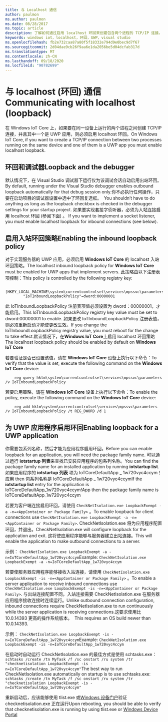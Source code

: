 ```yaml
---
title: 与 Localhost 通信
author: paulmon
ms.author: paulmon
ms.date: 08/28/2017
ms.topic: article
description: 了解如何通过启用 localhost 环回来创建包含两个进程的 TCP/IP 连接。
keywords: windows iot，localhost，环回，UWP，visual studio
ms.openlocfilehash: fb2e732caa87a80f5f18332e794d9e0bec9d7f67
ms.sourcegitcommit: 2d04dae9cb26f9aa6e1da2056be5d04dcfab317d
ms.translationtype: MT
ms.contentlocale: zh-CN
ms.lasthandoff: 09/18/2020
ms.locfileid: "90782699"
---
```

# <a name="communicating-with-localhost-loopback"></a><span data-ttu-id="0f418-104">与 localhost (环回) 通信</span><span class="sxs-lookup"><span data-stu-id="0f418-104">Communicating with localhost (loopback)</span></span>

<span data-ttu-id="0f418-105">在 Windows IoT Core 上，如果要在同一设备上运行的两个进程之间创建 TCP/IP 连接，并且其中一个是 UWP 应用，则必须启用 localhost 环回。</span><span class="sxs-lookup"><span data-stu-id="0f418-105">On Windows IoT Core, if you want to create a TCP/IP connection between two processes running on the same device and one of them is a UWP app you must enable localhost loopback.</span></span>

## <a name="loopback-and-the-debugger"></a><span data-ttu-id="0f418-106">环回和调试器</span><span class="sxs-lookup"><span data-stu-id="0f418-106">Loopback and the debugger</span></span> 
<span data-ttu-id="0f418-107">默认情况下，在 Visual Studio 调试器下运行仅为该调试会话自动启用出站环回。</span><span class="sxs-lookup"><span data-stu-id="0f418-107">By default, running under the Visual Studio debugger enables outbound loopback automatically for that debug session only.</span></span><span data-ttu-id="0f418-108">你不必执行任何操作，只要在启动项目的调试器设置中选中了环回复选框。</span><span class="sxs-lookup"><span data-stu-id="0f418-108">  You shouldn’t have to do anything as long as the loopback checkbox is checked in the debugger settings for your startup project.</span></span> <span data-ttu-id="0f418-109">如果要实现套接字侦听器，必须为入站连接启用 localhost 环回 (参阅下面) 。</span><span class="sxs-lookup"><span data-stu-id="0f418-109"> If you want to implement a socket listener, you must enable localhost loopback for inbound connections (see below).</span></span>
 
## <a name="enabling-the-inbound-loopback-policy"></a><span data-ttu-id="0f418-110">启用入站环回策略</span><span class="sxs-lookup"><span data-stu-id="0f418-110">Enabling the inbound loopback policy</span></span>
<span data-ttu-id="0f418-111">对于实现服务器的 UWP 应用，必须启用 **Windows IoT Core** 的 localhost 入站环回策略。</span><span class="sxs-lookup"><span data-stu-id="0f418-111">The localhost inbound loopback policy for **Windows IoT Core** must be enabled for UWP apps that implement servers.</span></span>  <span data-ttu-id="0f418-112">此策略由以下注册表项控制：</span><span class="sxs-lookup"><span data-stu-id="0f418-112">This policy is controlled by the following registry key:</span></span>

        [HKEY_LOCAL_MACHINE\system\currentcontrolset\services\mpssvc\parameters]
            "IoTInboundLoopbackPolicy"=dword:00000001

<span data-ttu-id="0f418-113">此 IoTInboundLoopbackPolicy 注册表项值必须设置为 dword：00000001，才能启用。</span><span class="sxs-lookup"><span data-stu-id="0f418-113">This IoTInboundLoopbackPolicy registry key value must be set to dword:00000001 to enable.</span></span> <span data-ttu-id="0f418-114">如果更改 IoTInboundLoopbackPolicy 注册表值，则必须重新启动才能使更改生效。</span><span class="sxs-lookup"><span data-stu-id="0f418-114">If you change the IoTInboundLoopbackPolicy registry value, you must reboot for the change to take effect.</span></span><span data-ttu-id="0f418-115">默认情况下，在**Windows IoT Core**上启用 localhost 环回策略</span><span class="sxs-lookup"><span data-stu-id="0f418-115">  The localhost loopback policy should be enabled by default on **Windows IoT Core**</span></span>

<span data-ttu-id="0f418-116">若要验证是否已设置该值，请在 **Windows IoT Core** 设备上执行以下命令：</span><span class="sxs-lookup"><span data-stu-id="0f418-116">To verify that the value is set, execute the following command on the **Windows IoT Core** device:</span></span>

        reg query hklm\system\currentcontrolset\services\mpssvc\parameters /v IoTInboundLoopbackPolicy

<span data-ttu-id="0f418-117">若要启用策略，请在 **Windows IoT Core** 设备上执行以下命令：</span><span class="sxs-lookup"><span data-stu-id="0f418-117">To enable the policy, execute the following command on the **Windows IoT Core** device:</span></span>

        reg add hklm\system\currentcontrolset\services\mpssvc\parameters /v IoTInboundLoopbackPolicy /t REG_DWORD /d 1
 

## <a name="enabling-loopback-for-a-uwp-application"></a><span data-ttu-id="0f418-118">为 UWP 应用程序启用环回</span><span class="sxs-lookup"><span data-stu-id="0f418-118">Enabling loopback for a UWP application</span></span>
<span data-ttu-id="0f418-119">你需要包系列名称，然后才能为应用程序启用环回。</span><span class="sxs-lookup"><span data-stu-id="0f418-119">Before you can enable loopback for an application, you will need the package family name.</span></span>  <span data-ttu-id="0f418-120">可以通过运行 **iotstartup 列表**来查找已安装应用程序的包系列名称。</span><span class="sxs-lookup"><span data-stu-id="0f418-120">You can find the package family name for an installed application by running **iotstartup list**.</span></span>  <span data-ttu-id="0f418-121">如果应用程序的 **iotstartup 列表** 项为 IoTCoreDefaultApp \_ 1w720vyc4ccym！应用 then 包系列名称是 IoTCoreDefaultApp \_ 1w720vyc4ccym</span><span class="sxs-lookup"><span data-stu-id="0f418-121">If the **iotstartup list** entry for the application is IoTCoreDefaultApp\_1w720vyc4ccym!App then the package family name is IoTCoreDefaultApp\_1w720vyc4ccym</span></span>

<span data-ttu-id="0f418-122">若要为客户端连接启用环回，请使用 `CheckNetIsolation.exe LoopbackExempt -a -n=<AppContainer or Package Family>` 。</span><span class="sxs-lookup"><span data-stu-id="0f418-122">To enable loopback for client connections use `CheckNetIsolation.exe LoopbackExempt -a -n=<AppContainer or Package Family>`.</span></span>  <span data-ttu-id="0f418-123">CheckNetIsolation.exe 将为应用程序配置环回，并退出。</span><span class="sxs-lookup"><span data-stu-id="0f418-123">CheckNetIsolation.exe will configure loopback for the application and exit.</span></span> <span data-ttu-id="0f418-124">这将使应用程序能够与服务器建立出站连接。</span><span class="sxs-lookup"><span data-stu-id="0f418-124">This will enable the application to make outbound connections to a server.</span></span>

<span data-ttu-id="0f418-125">示例： `CheckNetIsolation.exe LoopbackExempt -a -n=IoTCoreDefaultApp_1w720vyc4ccym`</span><span class="sxs-lookup"><span data-stu-id="0f418-125">Example: `CheckNetIsolation.exe LoopbackExempt -a -n=IoTCoreDefaultApp_1w720vyc4ccym`</span></span>

<span data-ttu-id="0f418-126">若要使服务器应用程序能够接收入站连接，请使用 `CheckNetIsolation.exe LoopbackExempt -is -n=<AppContainer or Package Family>` 。</span><span class="sxs-lookup"><span data-stu-id="0f418-126">To enable a server application to receive inbound connections use `CheckNetIsolation.exe LoopbackExempt -is -n=<AppContainer or Package Family>`.</span></span> <span data-ttu-id="0f418-127">与出站连接配置不同，入站连接需要 CheckNetIsolation.exe 在服务器应用程序接收连接时连续运行。</span><span class="sxs-lookup"><span data-stu-id="0f418-127">Unlike outbound connection configuration, inbound connections require CheckNetIsolation.exe to run continuously while the server application is receiving connections.</span></span><span data-ttu-id="0f418-128">这要求使用比10.0.14393 更高的操作系统版本。</span><span class="sxs-lookup"><span data-stu-id="0f418-128">  This requires an OS build newer than 10.0.14393.</span></span>

<span data-ttu-id="0f418-129">示例： `CheckNetIsolation.exe LoopbackExempt -is -n=IoTCoreDefaultApp_1w720vyc4ccym`</span><span class="sxs-lookup"><span data-stu-id="0f418-129">Example: `CheckNetIsolation.exe LoopbackExempt -is -n=IoTCoreDefaultApp_1w720vyc4ccym`</span></span>

<span data-ttu-id="0f418-130">在启动时自动运行 CheckNetIsolation.exe 的最佳方式是使用 schtasks.exe： `schtasks /create /tn MyTask /f /sc onstart /ru system /tr "checknetisolation LoopbackExempt -is -n=IoTCoreDefaultApp_1w720vyc4ccym"`</span><span class="sxs-lookup"><span data-stu-id="0f418-130">The best way to run CheckNetIsolation.exe automatically on startup is to use schtasks.exe: `schtasks /create /tn MyTask /f /sc onstart /ru system /tr "checknetisolation LoopbackExempt -is -n=IoTCoreDefaultApp_1w720vyc4ccym"`</span></span>

<span data-ttu-id="0f418-131">重新启动后，应该能够使用 tlist.exe 或[Windows 设备门户](https://developer.microsoft.com/en-us/windows/iot/docs/deviceportal)验证 checknetisolation.exe 正在运行</span><span class="sxs-lookup"><span data-stu-id="0f418-131">Upon rebooting, you should be able to verify that checknetisolation.exe is running by using tlist.exe or [Windows Device Portal](https://developer.microsoft.com/en-us/windows/iot/docs/deviceportal)</span></span>
